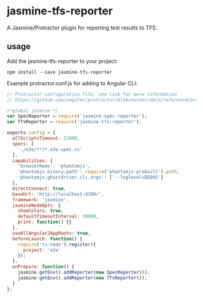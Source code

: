 # jasmine-tfs-reporter
A Jasmine/Protractor plugin for reporting test results to TFS.

## usage

Add the jasmine-tfs-reporter to your project:

```
npm install --save jasmine-tfs-reporter
```

Example protractor.conf.js for adding to Angular CLI:

```js
// Protractor configuration file, see link for more information
// https://github.com/angular/protractor/blob/master/docs/referenceConf.js

/*global jasmine */
var SpecReporter = require('jasmine-spec-reporter');
var TfsReporter = require('jasmine-tfs-reporter');

exports.config = {
  allScriptsTimeout: 11000,
  specs: [
    './e2e/**/*.e2e-spec.ts'
  ],
  capabilities: {
    'browserName': 'phantomjs',
    'phantomjs.binary.path': require('phantomjs-prebuilt').path,
    'phantomjs.ghostdriver.cli.args': ['--loglevel=DEBUG']
  },
  directConnect: true,
  baseUrl: 'http://localhost:4200/',
  framework: 'jasmine',
  jasmineNodeOpts: {
    showColors: true,
    defaultTimeoutInterval: 30000,
    print: function() {}
  },
  useAllAngular2AppRoots: true,
  beforeLaunch: function() {
    require('ts-node').register({
      project: 'e2e'
    });
  },
  onPrepare: function() {
    jasmine.getEnv().addReporter(new SpecReporter());
    jasmine.getEnv().addReporter(new TfsReporter());
  }
};
```
